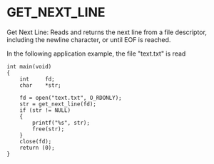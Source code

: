 # GET_NEXT_LINE

Get Next Line: Reads and returns the next line from a file descriptor, including the newline character, or until EOF is reached.

In the following application example, the file "text.txt" is read

	int	main(void)
	{
 		int		fd;
		char	*str;

 		fd = open("text.txt", O_RDONLY);
		str = get_next_line(fd);
 		if (str != NULL)
 		{
 			printf("%s", str);
 			free(str);
 		}
 		close(fd);
 		return (0);
	}
